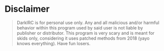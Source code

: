 # Disclaimer

> DarkIRC is for personal use only. Any and all malicious and/or harmful behavior within this program used by said user is not liable by publisher or distributor. This program is very scary and is meant for skids only, considering it uses patched methods from 2018 (yayo knows everything). Have fun losers.
